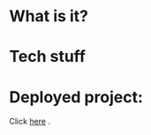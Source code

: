 # What is it?
# Tech stuff
# Deployed project:
Click <a href="https://esc-vote.netlify.app/">here</a> .